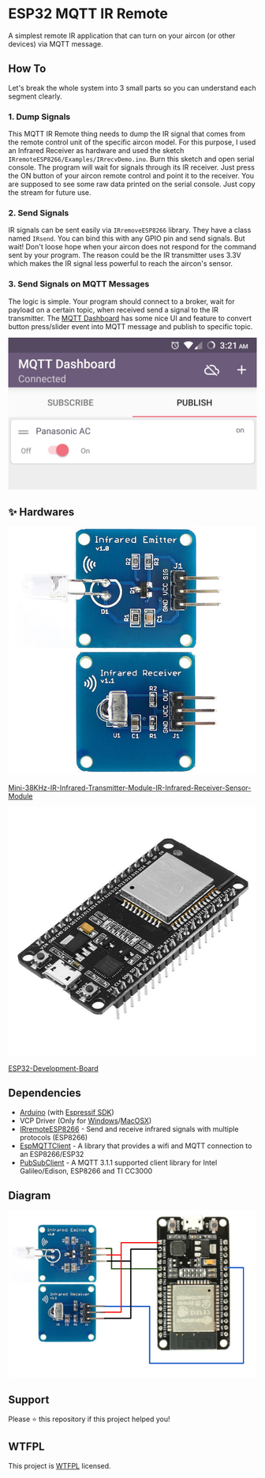 # ESP32 MQTT IR Remote

A simplest remote IR application that can turn on your aircon (or other devices) via MQTT message.

## How To

Let's break the whole system into 3 small parts so you can understand each segment clearly.

### 1. Dump Signals

This MQTT IR Remote thing needs to dump the IR signal that comes from the remote control unit of the specific aircon model. For this purpose, I used an Infrared Receiver as hardware and used the sketch `IRremoteESP8266/Examples/IRrecvDemo.ino`. Burn this sketch and open serial console. The program will wait for signals through its IR receiver. Just press the ON button of your aircon remote control and point it to the receiver. You are supposed to see some raw data printed on the serial console. Just copy the stream for future use.

### 2. Send Signals

IR signals can be sent easily via `IRremoveESP8266` library. They have a class named `IRsend`. You can bind this with any GPIO pin and send signals. But wait! Don't loose hope when your aircon does not respond for the command sent by your program. The reason could be the IR transmitter uses 3.3V which makes the IR signal less powerful to reach the aircon's sensor.

### 3. Send Signals on MQTT Messages

The logic is simple. Your program should connect to a broker, wait for payload on a certain topic, when received send a signal to the IR transmitter. The [MQTT Dashboard](https://play.google.com/store/apps/details?id=com.thn.iotmqttdashboard) has some nice UI and feature to convert button press/slider event into MQTT message and publish to specific topic.

![MQTT Dashboard](img/app.jpg)

## ✨ Hardwares

![Mini-38KHz-IR-Infrared-Transmitter-Module-IR-Infrared-Receiver-Sensor-Module](img/ir-rx-tx.jpg)

[Mini-38KHz-IR-Infrared-Transmitter-Module-IR-Infrared-Receiver-Sensor-Module](https://sea.banggood.com/Mini-38KHz-IR-Infrared-Transmitter-Module-IR-Infrared-Receiver-Sensor-Module-For-Arduino-RPI-STM32-p-1066428.html)

![ESP32-Development-Board](img/esp32s.jpg)

[ESP32-Development-Board](https://sea.banggood.com/ESP32-Development-Board-WiFibluetooth-Ultra-Low-Power-Consumption-Dual-Cores-ESP-32-ESP-32S-Board-p-1109512.html)

## Dependencies

* [Arduino](https://www.arduino.cc/en/Main/Software) (with [Espressif SDK](https://github.com/espressif/arduino-esp32#installation-instructions))
* VCP Driver (Only for [Windows](https://www.silabs.com/documents/public/software/CP210x_Universal_Windows_Driver.zip)/[MacOSX](https://www.silabs.com/documents/public/software/Mac_OSX_VCP_Driver.zip))
* [IRremoteESP8266](https://github.com/markszabo/IRremoteESP8266.git) - Send and receive infrared signals with multiple protocols (ESP8266)
* [EspMQTTClient](https://github.com/plapointe6/EspMQTTClient) - A library that provides a wifi and MQTT connection to an ESP8266/ESP32
* [PubSubClient](https://github.com/knolleary/pubsubclient.git) - A MQTT 3.1.1 supported client library for Intel Galileo/Edison, ESP8266 and TI CC3000

## Diagram

![Diagram](img/diagram.jpg)

## Support

Please ⭐️ this repository if this project helped you!

## WTFPL

This project is [WTFPL](http://www.wtfpl.net/) licensed.
